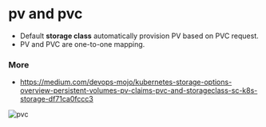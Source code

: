 # pv and pvc

- Default **storage class** automatically provision PV based on PVC request.
- PV and PVC are one-to-one mapping.

### More
- https://medium.com/devops-mojo/kubernetes-storage-options-overview-persistent-volumes-pv-claims-pvc-and-storageclass-sc-k8s-storage-df71ca0fccc3

![pvc](https://miro.medium.com/max/4800/1*eUpYUJz3bTBAcyMCI6ThOw.png)
